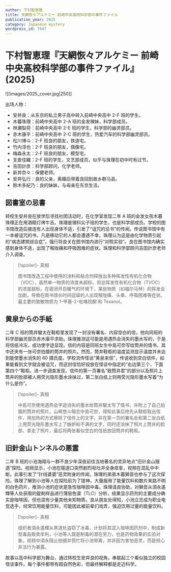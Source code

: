 ```yaml
---
author: 下村智恵理
title: 天網恢々アルケミー 前崎中央高校科学部の事件ファイル
publication_year: 2025
category: Japanese mystery
wordpress_id: 7647
---
```


# 下村智恵理『天網恢々アルケミー 前崎中央高校科学部の事件ファイル』(2025)

![[images/2025_cover.jpg|250]]

出场人物：
- 安井良：从东京的私立男子高中转入前崎中央高中 2-F 班的学生。
- 木暮珠理：前崎中央高中 2-A 班的金发辣妹，科学部成员。
- 林瀬梨荷：前崎中央高中 2-E 班的学生，科学部的幽灵部员。
- 赤木康平：前崎中央高中 2-C 班的学生，热爱汽车的科学部幽灵部员。
- 松川博斗：2-F 班良的朋友，铁道宅。
- 竹内淳也：2-F 班良的朋友，偶像宅。
- 梅森永太：2-F 班良的朋友，模型宅。
- 支倉佳織：2-F 班的学生，文艺部成员，似乎与珠理在初中时有过节。
- 吉田計彦：科学部顾问，化学老师。
- 新井奈々：保健老师。
- 安井弘行：良的父亲，离婚后带着良回到故乡群马县。
- 鈴木多紀乃：良的妹妹，与母亲在东京生活。

## 図書室の忌書

转校生安井良在放学后寻找社团活动时，在化学室发现二年 A 班的金发女孩木暮珠理正在用酒精灯烤牛舌。珠理是理科尖子班的学生，也是科学部成员。学校的图书馆改造后接连有人出现身体不适，引发了“诅咒的忌书”的传闻。传说图书馆中有一本被诅咒的书，凡是移动它的人都会遭遇不幸。珠理认为这是由化学物质引起的“病态建筑综合症”，强行将良关在图书馆内进行“对照实验”。良在图书馆内确实感到身体不适，出现了喉咙痛和呼吸困难的症状。珠理和科学部顾问吉田計彦老师介入调查。

> [!spoiler]- 真相
> 
> 图书馆改造工程中使用的涂料和粘合剂释放出多种挥发性有机化合物（VOC），虽然单一物质的浓度未超标，但总挥发性有机化合物（TVOC）的浓度超标。在密闭开启暖气的环境下，某些物质（如福尔马林）的挥发会加剧，导致在图书馆长时间逗留的人出现喉咙痛、头晕、呼吸困难等症状。最主要的致敏物质为 1-甲基-2-吡咯烷酮 和 Texanol。

## 黄泉からの手紙

二年 C 班的筒井駿太在鞋柜里发现了一封没有署名、内容空白的信，他向同班的科学部幽灵部员赤木康平求助。珠理推测这可能是用遇热会消失的墨水写的，于是将信纸冷冻，成功使字迹显现。信的内容是同班女生中島可奈写给筒井的情书，其中还夹有一张可奈拍摄的筒井的照片。然而，筒井鞋柜的温度监测显示温度并未达到能使墨水消失的 60 摄氏度。学校流传怪谈“黄泉来信”，传说收到空白信件，如果能看到文字就会被诅咒，而这封信恰好投放在怪谈中指定的“右边第三个，下面第四个”鞋柜。进一步调查发现，信件的第一页署名“致筒井君”的部分以及照片上筒井的脸部被人用荧光隐形墨水涂抹过，第二张白纸上则用荧光隐形墨水写着“为什么是你”。

> [!spoiler]- 真相
> 
> 中島可奈使用遇热会字迹消失的墨水给筒井駿太写了情书，并附上了自己拍摄的筒井的照片。山崎悠斗暗恋中島可奈，得知此事后抢先从鞋柜取出信件，用加热的方式擦除了信件上的文字，并在第一页的署名处和第二张白纸上用荧光隐形墨水写上了嫉妒和不满的文字，同时还涂抹了照片上筒井的脸部，拿走了照片，最后将两张看似空白的信纸放回筒井的鞋柜。

## 旧針金山トンネルの悪霊

二年 B 班的小池海翔与一群不良少年深夜前往当地著名的灵异地点“旧针金山隧道”探险。视频显示，小池在隧道口突然剧烈呕吐并全身痉挛，视频在混乱中中断。此事引发了“针线婆婆”恶灵附身的传闻。珠理的弟弟木暮獅音也参与了这次探险。珠理了解到小池等人在探险前为了提神，大量服用了能量饮料和数片来路不明的白色药片，推测小池的症状是急性咖啡因中毒。珠理请良协助，对獅音从須永遙輝等人处获取的錠剤样品进行薄层色谱（TLC）分析，结果显示药剂的主要成分确实是咖啡因，但也混有少量其他未知物质。良从朋友处得知，小池立志成为职业电竞选手，经常饮用能量饮料，可能因此被前辈们戏弄，强迫饮用过量的能量饮料。

> [!spoiler]- 真相
> 
> 组织者須永遙輝从黑道处盗窃了冰毒，计划将其混入咖啡因药剂中，制成新型毒品贩卖牟利，小池等人既是制毒的潜在劳力，也是药物效果的实验对象。视频中須永阻止拍摄并慌忙将小池带离，并非因为害怕恶灵，而是担心非法行为暴露。

故事以高中科学部为舞台，通过转校生安井良的视角，串联起三个看似独立的校园怪谈事件。每个事件都带有超自然色彩，但最终解释都是走近科学。
